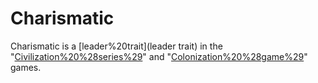 # Charismatic

Charismatic is a [leader%20trait](leader trait) in the "[Civilization%20%28series%29](Civilization)" and "[Colonization%20%28game%29](Colonization)" games.